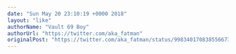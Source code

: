 ```yaml
---
date: "Sun May 20 23:10:19 +0000 2018"
layout: "like"
authorName: "Vault 69 Boy"
authorUrl: "https://twitter.com/aka_fatman"
originalPost: "https://twitter.com/aka_fatman/status/998340170838556673"
---
```

